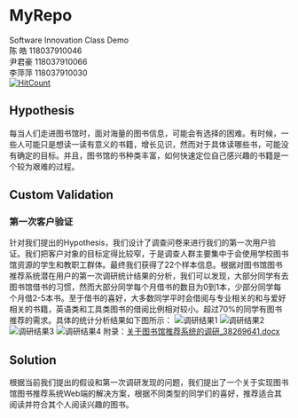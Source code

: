 # MyRepo
Software Innovation Class Demo  
陈  皓 118037910046  
尹君豪 118037910066  
李萍萍 118037910030  
[![HitCount](http://hits.dwyl.io/CH609583349/myRepo.svg)](http://hits.dwyl.io/CH609583349/myRepo)
## Hypothesis
每当人们走进图书馆时，面对海量的图书信息，可能会有选择的困难。有时候，一些人可能只是想读一读有意义的书籍，增长见识，然而对于具体读哪些书，可能没有确定的目标。并且，图书馆的书种类丰富，如何快速定位自己感兴趣的书籍是一个较为艰难的过程。
## Custom Validation
### 第一次客户验证
针对我们提出的Hypothesis，我们设计了调查问卷来进行我们的第一次用户验证。我们把客户对象的目标定得比较窄，于是调查人群主要集中于会使用学校图书馆资源的学生和教职工群体。最终我们获得了22个样本信息。根据对图书馆图书推荐系统潜在用户的第一次调研统计结果的分析，我们可以发现，大部分同学有去图书馆借书的习惯，然而大部分同学每个月借书的数目为0到1本，少部分同学每个月借2-5本书。至于借书的喜好，大多数同学平时会借阅与专业相关的和与爱好相关的书籍，英语类和工具类图书的借阅比例相对较小。超过70%的同学有图书推荐的需求。具体的统计分析结果如下图所示：
![调研结果1](https://github.com/LPP2016/myRepo/blob/master/img-storage/%E5%9B%BE%E7%89%87%201.png)
![调研结果2](https://github.com/LPP2016/myRepo/blob/master/img-storage/%E5%9B%BE%E7%89%87%202.png)
![调研结果3](https://github.com/LPP2016/myRepo/blob/master/img-storage/%E5%9B%BE%E7%89%87%203.png)
![调研结果4](https://github.com/LPP2016/myRepo/blob/master/img-storage/%E5%9B%BE%E7%89%87%204.png)
附录：[关于图书馆推荐系统的调研_38269641.docx](./关于图书馆推荐系统的调研_38269641.docx)
## Solution
根据当前我们提出的假设和第一次调研发现的问题，我们提出了一个关于实现图书馆图书推荐系统Web端的解决方案，根据不同类型的同学们的喜好，推荐适合其阅读并符合其个人阅读兴趣的图书。
